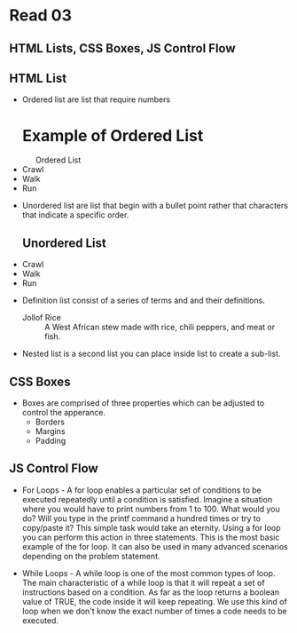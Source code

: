 # Read 03 #
## HTML Lists, CSS Boxes, JS Control Flow ##

## HTML List ##

* Ordered list are list that require numbers

    <h1><b>Example of Ordered List</b></h1>
            <ol>Ordered List</ol>
                <li>Crawl</li>
                <li>Walk</li>
                <li>Run</li>

* Unordered list are list that begin with a bullet point rather that characters that indicate a specific order.
   
    <h2><b>Unordered List</b></h2>
            <li>Crawl</li>
            <li>Walk</li>
            <li>Run</li>

* Definition list consist of a series of terms and and their definitions.

    <dl>
        <dt>Jollof Rice</dt>
        <dd>A West African stew made with rice, chili peppers, and meat or fish.</dt>
    </dl>

* Nested list is a second list you can place inside list to create a sub-list.


## CSS Boxes ##

* Boxes are comprised of three properties which can be adjusted to control the apperance.
    - Borders
    - Margins
    - Padding

  
## JS Control Flow ##
  
* For Loops - A for loop enables a particular set of conditions to be executed repeatedly until a condition is satisfied. Imagine a situation where you would have to print numbers from 1 to 100. What would you do? Will you type in the printf command a hundred times or try to copy/paste it? This simple task would take an eternity. Using a for loop you can perform this action in three statements. This is the most basic example of the for loop. It can also be used in many advanced scenarios depending on the problem statement.

* While Loops - A while loop is one of the most common types of loop. The main characteristic of a while loop is that it will repeat a set of instructions based on a condition. As far as the loop returns a boolean value of TRUE, the code inside it will keep repeating. We use this kind of loop when we don't know the exact number of times a code needs to be executed.
  
 
